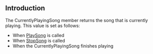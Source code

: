 ## Introduction

The CurrentlyPlayingSong member returns the song that is currently playing. This value is set as follows:

-   When [PlaySong](/frb/docs/index.php?title=FlatRedBall.Audio.AudioManager.PlaySong.md "FlatRedBall.Audio.AudioManager.PlaySong") is called
-   When [StopSong](/frb/docs/index.php?title=FlatRedBall.Audio.AudioManager.StopSong&action=edit&redlink=1.md "FlatRedBall.Audio.AudioManager.StopSong (page does not exist)") is called
-   When the CurrentlyPlayingSong finishes playing
